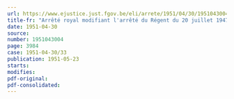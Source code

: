 ```yaml
---
url: https://www.ejustice.just.fgov.be/eli/arrete/1951/04/30/1951043004/justel
title-fr: "Arrêté royal modifiant l'arrêté du Régent du 20 juillet 1947, créant un Conseil supérieur du Nursing"
date: 1951-04-30
source:
number: 1951043004
page: 3984
case: 1951-04-30/33
publication: 1951-05-23
starts:
modifies:
pdf-original:
pdf-consolidated:
---
```


